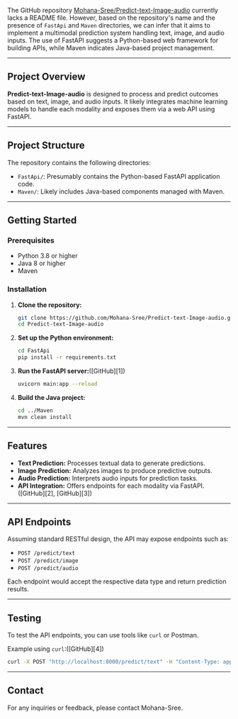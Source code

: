 The GitHub repository [Mohana-Sree/Predict-text-Image-audio](https://github.com/Mohana-Sree/Predict-text-Image-audio) currently lacks a README file. However, based on the repository's name and the presence of `FastApi` and `Maven` directories, we can infer that it aims to implement a multimodal prediction system handling text, image, and audio inputs. The use of FastAPI suggests a Python-based web framework for building APIs, while Maven indicates Java-based project management.

---

## Project Overview

**Predict-text-Image-audio** is designed to process and predict outcomes based on text, image, and audio inputs. It likely integrates machine learning models to handle each modality and exposes them via a web API using FastAPI.

---

## Project Structure

The repository contains the following directories:

* `FastApi/`: Presumably contains the Python-based FastAPI application code.
* `Maven/`: Likely includes Java-based components managed with Maven.

---

## Getting Started

### Prerequisites

* Python 3.8 or higher
* Java 8 or higher
* Maven

### Installation

1. **Clone the repository:**

   ```bash
   git clone https://github.com/Mohana-Sree/Predict-text-Image-audio.git
   cd Predict-text-Image-audio
   ```



2. **Set up the Python environment:**

   ```bash
   cd FastApi
   pip install -r requirements.txt
   ```



3. **Run the FastAPI server:**([GitHub][1])

   ```bash
   uvicorn main:app --reload
   ```



4. **Build the Java project:**

   ```bash
   cd ../Maven
   mvn clean install
   ```



---

## Features

* **Text Prediction:** Processes textual data to generate predictions.
* **Image Prediction:** Analyzes images to produce predictive outputs.
* **Audio Prediction:** Interprets audio inputs for prediction tasks.
* **API Integration:** Offers endpoints for each modality via FastAPI.([GitHub][2], [GitHub][3])

---

## API Endpoints

Assuming standard RESTful design, the API may expose endpoints such as:

* `POST /predict/text`
* `POST /predict/image`
* `POST /predict/audio`

Each endpoint would accept the respective data type and return prediction results.

---

## Testing

To test the API endpoints, you can use tools like `curl` or Postman.

Example using `curl`:([GitHub][4])

```bash
curl -X POST "http://localhost:8000/predict/text" -H "Content-Type: application/json" -d '{"text": "Sample input text"}'
```



---

## Contact
For any inquiries or feedback, please contact Mohana-Sree.
